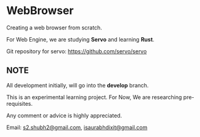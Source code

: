 # WebBrowser
Creating a web browser from scratch.

For Web Engine, we are studying **Servo** and learning **Rust**.

Git repository for servo:
https://github.com/servo/servo

## NOTE
All development initially, will go into the **develop** branch.

This is an experimental learning project. For Now, We are researching pre-requisites.

Any comment or advice is highly appreciated.

Email: s2.shubh2@gmail.com, isaurabhdixit@gmail.com
